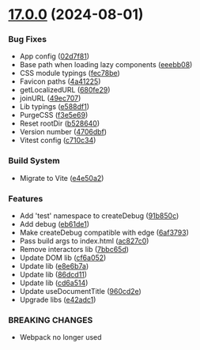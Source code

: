 # [17.0.0](https://github.com/andrewscwei/react-static-starter-kit/compare/v16.1.0...v17.0.0) (2024-08-01)


### Bug Fixes

* App config ([02d7f81](https://github.com/andrewscwei/react-static-starter-kit/commit/02d7f81c95829fbdb056eabefcde16508039bae5))
* Base path when loading lazy components ([eeebb08](https://github.com/andrewscwei/react-static-starter-kit/commit/eeebb080b7bbfc885353135672eaeaa0c22c9ae4))
* CSS module typings ([fec78be](https://github.com/andrewscwei/react-static-starter-kit/commit/fec78be273ec0ec4d3e5129fcce9e0609ca8c397))
* Favicon paths ([4a41225](https://github.com/andrewscwei/react-static-starter-kit/commit/4a41225c05e6428ec0136c16c83ca42b0d3d8d83))
* getLocalizedURL ([680fe29](https://github.com/andrewscwei/react-static-starter-kit/commit/680fe29f8945302fb21f278b0f4c6cc0f23b7b4b))
* joinURL ([49ec707](https://github.com/andrewscwei/react-static-starter-kit/commit/49ec7073b4f071c7c0ea612e676711eaa60f44d4))
* Lib typings ([e588df1](https://github.com/andrewscwei/react-static-starter-kit/commit/e588df1db158b65e14bfee250af3fcda79d58940))
* PurgeCSS ([f3e5e69](https://github.com/andrewscwei/react-static-starter-kit/commit/f3e5e698646aba8b754aace162fc728a1174178f))
* Reset rootDir ([b528640](https://github.com/andrewscwei/react-static-starter-kit/commit/b528640837685bf1f1f873841c6beea45837de65))
* Version number ([4706dbf](https://github.com/andrewscwei/react-static-starter-kit/commit/4706dbf1923fbce03f47a7db0caf6e3ff5784811))
* Vitest config ([c710c34](https://github.com/andrewscwei/react-static-starter-kit/commit/c710c34b5de8dda8cf48836d106b83939a2d7cef))


### Build System

* Migrate to Vite ([e4e50a2](https://github.com/andrewscwei/react-static-starter-kit/commit/e4e50a2e30b3577486e949e340a0a719b36ec7e9))


### Features

* Add 'test' namespace to createDebug ([91b850c](https://github.com/andrewscwei/react-static-starter-kit/commit/91b850ce268a5c2ecbc6f4eec8c4a63b422dbb7e))
* Add debug ([eb61de1](https://github.com/andrewscwei/react-static-starter-kit/commit/eb61de15153eeabe13688ec030f4946ffe5c0594))
* Make createDebug compatible with edge ([6af3793](https://github.com/andrewscwei/react-static-starter-kit/commit/6af379390dca0354296a04cff2c77f5dddf13c9d))
* Pass build args to index.html ([ac827c0](https://github.com/andrewscwei/react-static-starter-kit/commit/ac827c0760fe66b9145a716c809a2a635f9e2d6a))
* Remove interactors lib ([7bbc65d](https://github.com/andrewscwei/react-static-starter-kit/commit/7bbc65d88333813bb08f66b0822585792c76de9f))
* Update DOM lib ([cf6a052](https://github.com/andrewscwei/react-static-starter-kit/commit/cf6a052c4a424542ddecd8bc7213065bafad2907))
* Update lib ([e8e6b7a](https://github.com/andrewscwei/react-static-starter-kit/commit/e8e6b7a7c21b7fcaae1a29fea0d64fbb001984cb))
* Update lib ([86dcd11](https://github.com/andrewscwei/react-static-starter-kit/commit/86dcd11b49963127e7e107d27ba7197f7431c994))
* Update lib ([cd6a514](https://github.com/andrewscwei/react-static-starter-kit/commit/cd6a514945d4fcbcc974b5aa3681a12ac97d1d2b))
* Update useDocumentTitle ([960cd2e](https://github.com/andrewscwei/react-static-starter-kit/commit/960cd2ec3943ebf7310a1174367e950c23230748))
* Upgrade libs ([e42adc1](https://github.com/andrewscwei/react-static-starter-kit/commit/e42adc12528a043e39777cbe1356f47354b0ebf4))


### BREAKING CHANGES

* Webpack no longer used
